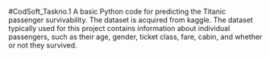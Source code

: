 #CodSoft_Taskno.1
A basic Python code for predicting the Titanic passenger survivability. The dataset is acquired from kaggle. The dataset typically used for this project contains information about individual passengers, such as their age, gender, ticket class, fare, cabin, and whether or not they survived.
